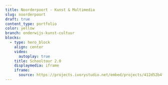 ```yaml
---
title: Noorderpoort - Kunst & Multimedia
slug: noorderpoort
draft: true
content_type: portfolio
color: yellow
branch: onderwijs-kunst-cultuur
blocks:
  - type: hero_block
    align: center
    video:
      autoplay: true
    title: Schooltour 2.0
    displaymedia: iframe
    iframe:
      source: https://projects.ivorystudio.net/embed/projects/412d52b4fa953035e44a1beb
---
```

